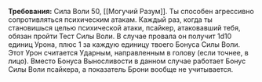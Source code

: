 **Требования:** Сила Воли 50, [[Могучий Разум]].
Ты способен агрессивно сопротивляться психическим атакам. Каждый раз, когда ты становишься целью психической атаки, псайкер, атаковавший тебя, обязан пройти Тест Силы Воли. В случае провала он получит 1d10 единиц Урона, плюс 1 за каждую единицу твоего Бонуса Силы Воли. Этот Урон считается Ударным, направленным в голову (если точнее, в лицо). Вместо Бонуса Выносливости в данном случае работает Бонус Силы Воли псайкера, а показатель Брони вообще не учитывается.